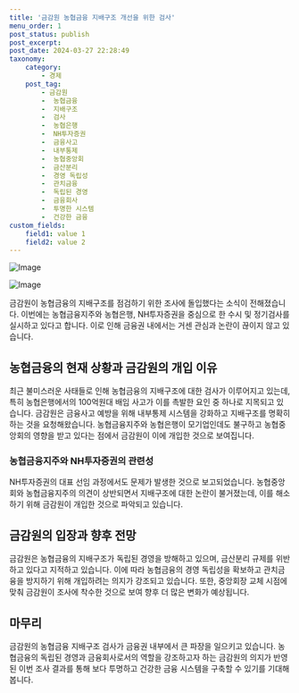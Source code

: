 ```yaml
---
title: '금감원 농협금융 지배구조 개선을 위한 검사'
menu_order: 1
post_status: publish
post_excerpt: 
post_date: 2024-03-27 22:28:49
taxonomy:
    category:
        - 경제
    post_tag:
        - 금감원
        -  농협금융
        -  지배구조
        -  검사
        -  농협은행
        -  NH투자증권
        -  금융사고
        -  내부통제
        -  농협중앙회
        -  금산분리
        -  경영 독립성
        -  관치금융
        -  독립된 경영
        -  금융회사
        -  투명한 시스템
        -  건강한 금융
custom_fields:
    field1: value 1
    field2: value 2
---
```


![Image](https://imgnews.pstatic.net/image/648/2024/03/27/0000024389_001_20240327101301575.jpg?type=w647)

![Image](https://imgnews.pstatic.net/image/648/2024/03/27/0000024389_002_20240327101301687.jpg?type=w647)

금감원이 농협금융의 지배구조를 점검하기 위한 조사에 돌입했다는 소식이 전해졌습니다. 이번에는 농협금융지주와 농협은행, NH투자증권을 중심으로 한 수시 및 정기검사를 실시하고 있다고 합니다. 이로 인해 금융권 내에서는 거센 관심과 논란이 끊이지 않고 있습니다.
## 농협금융의 현재 상황과 금감원의 개입 이유
최근 불미스러운 사태들로 인해 농협금융의 지배구조에 대한 검사가 이루어지고 있는데, 특히 농협은행에서의 100억원대 배임 사고가 이를 촉발한 요인 중 하나로 지목되고 있습니다. 금감원은 금융사고 예방을 위해 내부통제 시스템을 강화하고 지배구조를 명확히 하는 것을 요청해왔습니다. 농협금융지주와 농협은행이 모기업인데도 불구하고 농협중앙회의 영향을 받고 있다는 점에서 금감원이 이에 개입한 것으로 보여집니다.
### 농협금융지주와 NH투자증권의 관련성
NH투자증권의 대표 선임 과정에서도 문제가 발생한 것으로 보고되었습니다. 농협중앙회와 농협금융지주의 의견이 상반되면서 지배구조에 대한 논란이 불거졌는데, 이를 해소하기 위해 금감원이 개입한 것으로 파악되고 있습니다.
## 금감원의 입장과 향후 전망
금감원은 농협금융의 지배구조가 독립된 경영을 방해하고 있으며, 금산분리 규제를 위반하고 있다고 지적하고 있습니다. 이에 따라 농협금융의 경영 독립성을 확보하고 관치금융을 방지하기 위해 개입하려는 의지가 강조되고 있습니다. 또한, 중앙회장 교체 시점에 맞춰 금감원이 조사에 착수한 것으로 보여 향후 더 많은 변화가 예상됩니다.
## 마무리
금감원의 농협금융 지배구조 검사가 금융권 내부에서 큰 파장을 일으키고 있습니다. 농협금융의 독립된 경영과 금융회사로서의 역할을 강조하고자 하는 금감원의 의지가 반영된 이번 조사 결과를 통해 보다 투명하고 건강한 금융 시스템을 구축할 수 있기를 기대해 봅니다.
